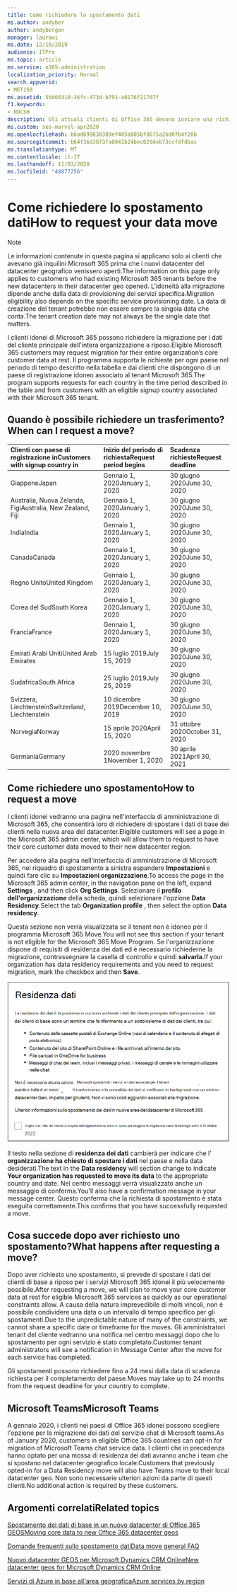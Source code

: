 ```yaml
---
title: Come richiedere lo spostamento dati
ms.author: andyber
author: andybergen
manager: laurawi
ms.date: 12/10/2019
audience: ITPro
ms.topic: article
ms.service: o365-administration
localization_priority: Normal
search.appverid:
- MET150
ms.assetid: 5bb64310-36fc-473d-b791-a0176f21707f
f1.keywords:
- NOCSH
description: Gli attuali clienti di Office 365 devono inviare una richiesta prima della data di scadenza per il paese in cui i dati dei servizi Microsoft 365 sono stati spostati nel nuovo geografico.
ms.custom: seo-marvel-apr2020
ms.openlocfilehash: b6ad699830389ef405b005bf8675a2bd0fb4f20b
ms.sourcegitcommit: b64f36d3873fa0041b24bec029deb73ccfdfdbac
ms.translationtype: MT
ms.contentlocale: it-IT
ms.lasthandoff: 11/03/2020
ms.locfileid: "48877256"
---
```

# <a name="how-to-request-your-data-move"></a><span data-ttu-id="0d034-103">Come richiedere lo spostamento dati</span><span class="sxs-lookup"><span data-stu-id="0d034-103">How to request your data move</span></span>

> [!NOTE]
> <span data-ttu-id="0d034-104">Le informazioni contenute in questa pagina si applicano solo ai clienti che avevano già inquilini Microsoft 365 prima che i nuovi datacenter del datacenter geografico venissero aperti.</span><span class="sxs-lookup"><span data-stu-id="0d034-104">The information on this page only applies to customers who had existing Microsoft 365 tenants before the new datacenters in their datacenter geo opened.</span></span> <span data-ttu-id="0d034-105">L'idoneità alla migrazione dipende anche dalla data di provisioning dei servizi specifica.</span><span class="sxs-lookup"><span data-stu-id="0d034-105">Migration eligibility also depends on the specific service provisioning date.</span></span>  <span data-ttu-id="0d034-106">La data di creazione del tenant potrebbe non essere sempre la singola data che conta.</span><span class="sxs-lookup"><span data-stu-id="0d034-106">The tenant creation date may not always be the single date that matters.</span></span>
  
<span data-ttu-id="0d034-107">I clienti idonei di Microsoft 365 possono richiedere la migrazione per i dati del cliente principale dell'intera organizzazione a riposo.</span><span class="sxs-lookup"><span data-stu-id="0d034-107">Eligible Microsoft 365 customers may request migration for their entire organization’s core customer data at rest.</span></span>  <span data-ttu-id="0d034-108">Il programma supporta le richieste per ogni paese nel periodo di tempo descritto nella tabella e dai clienti che dispongono di un paese di registrazione idoneo associato al tenant Microsoft 365.</span><span class="sxs-lookup"><span data-stu-id="0d034-108">The program supports requests for each country in the time period described in the table and from customers with an eligible signup country associated with their Microsoft 365 tenant.</span></span>
  
## <a name="when-can-i-request-a-move"></a><span data-ttu-id="0d034-109">Quando è possibile richiedere un trasferimento?</span><span class="sxs-lookup"><span data-stu-id="0d034-109">When can I request a move?</span></span>

| <span data-ttu-id="0d034-110">Clienti con paese di registrazione in</span><span class="sxs-lookup"><span data-stu-id="0d034-110">Customers with signup country in</span></span> | <span data-ttu-id="0d034-111">Inizio del periodo di richiesta</span><span class="sxs-lookup"><span data-stu-id="0d034-111">Request period begins</span></span> | <span data-ttu-id="0d034-112">Scadenza richieste</span><span class="sxs-lookup"><span data-stu-id="0d034-112">Request deadline</span></span> |
|:-----|:-----|:-----|
|<span data-ttu-id="0d034-113">Giappone</span><span class="sxs-lookup"><span data-stu-id="0d034-113">Japan</span></span>  <br/> |<span data-ttu-id="0d034-114">Gennaio 1, 2020</span><span class="sxs-lookup"><span data-stu-id="0d034-114">January 1, 2020</span></span>  <br/> |<span data-ttu-id="0d034-115">30 giugno 2020</span><span class="sxs-lookup"><span data-stu-id="0d034-115">June 30, 2020</span></span>  <br/> |
|<span data-ttu-id="0d034-116">Australia, Nuova Zelanda, Figi</span><span class="sxs-lookup"><span data-stu-id="0d034-116">Australia, New Zealand, Fiji</span></span>  <br/> |<span data-ttu-id="0d034-117">Gennaio 1, 2020</span><span class="sxs-lookup"><span data-stu-id="0d034-117">January 1, 2020</span></span>  <br/> |<span data-ttu-id="0d034-118">30 giugno 2020</span><span class="sxs-lookup"><span data-stu-id="0d034-118">June 30, 2020</span></span>  <br/> |
|<span data-ttu-id="0d034-119">India</span><span class="sxs-lookup"><span data-stu-id="0d034-119">India</span></span>  <br/> |<span data-ttu-id="0d034-120">Gennaio 1, 2020</span><span class="sxs-lookup"><span data-stu-id="0d034-120">January 1, 2020</span></span>  <br/> |<span data-ttu-id="0d034-121">30 giugno 2020</span><span class="sxs-lookup"><span data-stu-id="0d034-121">June 30, 2020</span></span>  <br/> |
|<span data-ttu-id="0d034-122">Canada</span><span class="sxs-lookup"><span data-stu-id="0d034-122">Canada</span></span>  <br/> |<span data-ttu-id="0d034-123">Gennaio 1, 2020</span><span class="sxs-lookup"><span data-stu-id="0d034-123">January 1, 2020</span></span>  <br/> |<span data-ttu-id="0d034-124">30 giugno 2020</span><span class="sxs-lookup"><span data-stu-id="0d034-124">June 30, 2020</span></span>  <br/> |
|<span data-ttu-id="0d034-125">Regno Unito</span><span class="sxs-lookup"><span data-stu-id="0d034-125">United Kingdom</span></span>  <br/> |<span data-ttu-id="0d034-126">Gennaio 1, 2020</span><span class="sxs-lookup"><span data-stu-id="0d034-126">January 1, 2020</span></span>  <br/> |<span data-ttu-id="0d034-127">30 giugno 2020</span><span class="sxs-lookup"><span data-stu-id="0d034-127">June 30, 2020</span></span>  <br/> |
|<span data-ttu-id="0d034-128">Corea del Sud</span><span class="sxs-lookup"><span data-stu-id="0d034-128">South Korea</span></span>  <br/> |<span data-ttu-id="0d034-129">Gennaio 1, 2020</span><span class="sxs-lookup"><span data-stu-id="0d034-129">January 1, 2020</span></span>  <br/> |<span data-ttu-id="0d034-130">30 giugno 2020</span><span class="sxs-lookup"><span data-stu-id="0d034-130">June 30, 2020</span></span>  <br/> |
|<span data-ttu-id="0d034-131">Francia</span><span class="sxs-lookup"><span data-stu-id="0d034-131">France</span></span>  <br/> |<span data-ttu-id="0d034-132">Gennaio 1, 2020</span><span class="sxs-lookup"><span data-stu-id="0d034-132">January 1, 2020</span></span>  <br/> |<span data-ttu-id="0d034-133">30 giugno 2020</span><span class="sxs-lookup"><span data-stu-id="0d034-133">June 30, 2020</span></span>  <br/> |
|<span data-ttu-id="0d034-134">Emirati Arabi Uniti</span><span class="sxs-lookup"><span data-stu-id="0d034-134">United Arab Emirates</span></span>  <br/> |<span data-ttu-id="0d034-135">15 luglio 2019</span><span class="sxs-lookup"><span data-stu-id="0d034-135">July 15, 2019</span></span>  <br/> |<span data-ttu-id="0d034-136">30 giugno 2020</span><span class="sxs-lookup"><span data-stu-id="0d034-136">June 30, 2020</span></span>  <br/> |
|<span data-ttu-id="0d034-137">Sudafrica</span><span class="sxs-lookup"><span data-stu-id="0d034-137">South Africa</span></span>  <br/> |<span data-ttu-id="0d034-138">25 luglio 2019</span><span class="sxs-lookup"><span data-stu-id="0d034-138">July 25, 2019</span></span>  <br/> |<span data-ttu-id="0d034-139">30 giugno 2020</span><span class="sxs-lookup"><span data-stu-id="0d034-139">June 30, 2020</span></span>  <br/> |
|<span data-ttu-id="0d034-140">Svizzera, Liechtenstein</span><span class="sxs-lookup"><span data-stu-id="0d034-140">Switzerland, Liechtenstein</span></span>  <br/> |<span data-ttu-id="0d034-141">10 dicembre 2019</span><span class="sxs-lookup"><span data-stu-id="0d034-141">December 10, 2019</span></span>  <br/> |<span data-ttu-id="0d034-142">30 giugno 2020</span><span class="sxs-lookup"><span data-stu-id="0d034-142">June 30, 2020</span></span>  <br/> |
|<span data-ttu-id="0d034-143">Norvegia</span><span class="sxs-lookup"><span data-stu-id="0d034-143">Norway</span></span>  <br/> |<span data-ttu-id="0d034-144">15 aprile 2020</span><span class="sxs-lookup"><span data-stu-id="0d034-144">April 15, 2020</span></span>  <br/> |<span data-ttu-id="0d034-145">31 ottobre 2020</span><span class="sxs-lookup"><span data-stu-id="0d034-145">October 31, 2020</span></span>  <br/> |
|<span data-ttu-id="0d034-146">Germania</span><span class="sxs-lookup"><span data-stu-id="0d034-146">Germany</span></span>  <br/> |<span data-ttu-id="0d034-147">2020 novembre 1</span><span class="sxs-lookup"><span data-stu-id="0d034-147">November 1, 2020</span></span>  <br/> |<span data-ttu-id="0d034-148">30 aprile 2021</span><span class="sxs-lookup"><span data-stu-id="0d034-148">April 30, 2021</span></span>  <br/> |

## <a name="how-to-request-a-move"></a><span data-ttu-id="0d034-149">Come richiedere uno spostamento</span><span class="sxs-lookup"><span data-stu-id="0d034-149">How to request a move</span></span>

<span data-ttu-id="0d034-150">I clienti idonei vedranno una pagina nell'interfaccia di amministrazione di Microsoft 365, che consentirà loro di richiedere di spostare i dati di base dei clienti nella nuova area del datacenter.</span><span class="sxs-lookup"><span data-stu-id="0d034-150">Eligible customers will see a page in the Microsoft 365 admin center, which will allow them to request to have their core customer data moved to their new datacenter region.</span></span>  
  
<span data-ttu-id="0d034-151">Per accedere alla pagina nell'interfaccia di amministrazione di Microsoft 365, nel riquadro di spostamento a sinistra espandere **Impostazioni** e quindi fare clic su **Impostazioni organizzazione**.</span><span class="sxs-lookup"><span data-stu-id="0d034-151">To access the page in the Microsoft 365 admin center, in the navigation pane on the left, expand **Settings** , and then click **Org Settings**.</span></span>
<span data-ttu-id="0d034-152">Selezionare il **profilo dell'organizzazione** della scheda, quindi selezionare l'opzione **Data Residency**.</span><span class="sxs-lookup"><span data-stu-id="0d034-152">Select the tab **Organization profile** , then select the option **Data residency**.</span></span>
  
<span data-ttu-id="0d034-153">Questa sezione non verrà visualizzata se il tenant non è idoneo per il programma Microsoft 365 Move.</span><span class="sxs-lookup"><span data-stu-id="0d034-153">You will not see this section if your tenant is not eligible for the Microsoft 365 Move Program.</span></span>  <span data-ttu-id="0d034-154">Se l'organizzazione dispone di requisiti di residenza dei dati ed è necessario richiederne la migrazione, contrassegnare la casella di controllo e quindi **salvarla**.</span><span class="sxs-lookup"><span data-stu-id="0d034-154">If your organization has data residency requirements and you need to request migration, mark the checkbox and then **Save**.</span></span>
  
![Schermata di operazione di consenso per il datacenter](../media/dataresidencyflyoutae.jpg)
  
<span data-ttu-id="0d034-156">Il testo nella sezione di **residenza dei dati** cambierà per indicare che l' **organizzazione ha chiesto di spostare i dati** nel paese e nella data desiderati.</span><span class="sxs-lookup"><span data-stu-id="0d034-156">The text in the **Data residency** will section change to indicate **Your organization has requested to move its data** to the appropriate country and date.</span></span> <span data-ttu-id="0d034-157">Nel centro messaggi verrà visualizzato anche un messaggio di conferma.</span><span class="sxs-lookup"><span data-stu-id="0d034-157">You'll also have a confirmation message in your message center.</span></span> <span data-ttu-id="0d034-158">Questo conferma che la richiesta di spostamento è stata eseguita correttamente.</span><span class="sxs-lookup"><span data-stu-id="0d034-158">This confirms that you have successfully requested a move.</span></span> 
  
## <a name="what-happens-after-requesting-a-move"></a><span data-ttu-id="0d034-159">Cosa succede dopo aver richiesto uno spostamento?</span><span class="sxs-lookup"><span data-stu-id="0d034-159">What happens after requesting a move?</span></span>

<span data-ttu-id="0d034-160">Dopo aver richiesto uno spostamento, si prevede di spostare i dati dei clienti di base a riposo per i servizi Microsoft 365 idonei il più velocemente possibile.</span><span class="sxs-lookup"><span data-stu-id="0d034-160">After requesting a move, we will plan to move your core customer data at rest for eligible Microsoft 365 services as quickly as our operational constraints allow.</span></span> <span data-ttu-id="0d034-161">A causa della natura imprevedibile di molti vincoli, non è possibile condividere una data o un intervallo di tempo specifico per gli spostamenti.</span><span class="sxs-lookup"><span data-stu-id="0d034-161">Due to the unpredictable nature of many of the constraints, we cannot share a specific date or timeframe for the moves.</span></span> <span data-ttu-id="0d034-162">Gli amministratori tenant del cliente vedranno una notifica nel centro messaggi dopo che lo spostamento per ogni servizio è stato completato.</span><span class="sxs-lookup"><span data-stu-id="0d034-162">Customer tenant administrators will see a notification in Message Center after the move for each service has completed.</span></span>
  
<span data-ttu-id="0d034-163">Gli spostamenti possono richiedere fino a 24 mesi dalla data di scadenza richiesta per il completamento del paese.</span><span class="sxs-lookup"><span data-stu-id="0d034-163">Moves may take up to 24 months from the request deadline for your country to complete.</span></span>
  
## <a name="microsoft-teams"></a><span data-ttu-id="0d034-164">Microsoft Teams</span><span class="sxs-lookup"><span data-stu-id="0d034-164">Microsoft Teams</span></span>

<span data-ttu-id="0d034-165">A gennaio 2020, i clienti nei paesi di Office 365 idonei possono scegliere l'opzione per la migrazione dei dati del servizio chat di Microsoft teams.</span><span class="sxs-lookup"><span data-stu-id="0d034-165">As of January 2020, customers in eligible Office 365 countries can opt-in for migration of Microsoft Teams chat service data.</span></span>  <span data-ttu-id="0d034-166">I clienti che in precedenza hanno optato per una mossa di residenza dei dati avranno anche i team che si spostano nel datacenter geografico locale.</span><span class="sxs-lookup"><span data-stu-id="0d034-166">Customers that previously opted-in for a Data Residency move will also have Teams move to their local datacenter geo.</span></span>  <span data-ttu-id="0d034-167">Non sono necessarie ulteriori azioni da parte di questi clienti.</span><span class="sxs-lookup"><span data-stu-id="0d034-167">No additional action is required by these customers.</span></span>

## <a name="related-topics"></a><span data-ttu-id="0d034-168">Argomenti correlati</span><span class="sxs-lookup"><span data-stu-id="0d034-168">Related topics</span></span>

[<span data-ttu-id="0d034-169">Spostamento dei dati di base in un nuovo datacenter di Office 365 GEOS</span><span class="sxs-lookup"><span data-stu-id="0d034-169">Moving core data to new Office 365 datacenter geos</span></span>](moving-data-to-new-datacenter-geos.md)

[<span data-ttu-id="0d034-170">Domande frequenti sullo spostamento dati</span><span class="sxs-lookup"><span data-stu-id="0d034-170">Data move general FAQ</span></span>](data-move-faq.md)

[<span data-ttu-id="0d034-171">Nuovo datacenter GEOS per Microsoft Dynamics CRM Online</span><span class="sxs-lookup"><span data-stu-id="0d034-171">New datacenter geos for Microsoft Dynamics CRM Online</span></span>](https://go.microsoft.com/fwlink/p/?Linkid=615924)
  
[<span data-ttu-id="0d034-172">Servizi di Azure in base all'area geografica</span><span class="sxs-lookup"><span data-stu-id="0d034-172">Azure services by region</span></span>](https://azure.microsoft.com/regions/)
  

